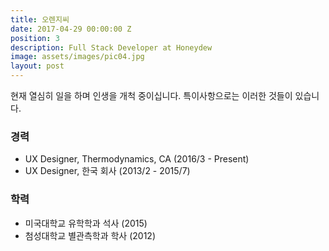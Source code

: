 ```yaml
---
title: 오렌지씨
date: 2017-04-29 00:00:00 Z
position: 3
description: Full Stack Developer at Honeydew
image: assets/images/pic04.jpg
layout: post
---
```


현재 열심히 일을 하며 인생을 개척 중이십니다.
특이사항으로는 이러한 것들이 있습니다.

### 경력
* UX Designer, Thermodynamics, CA (2016/3 - Present)
* UX Designer, 한국 회사 (2013/2 - 2015/7)

### 학력
* 미국대학교 유학학과 석사 (2015)
* 첨성대학교 별관측학과 학사 (2012)